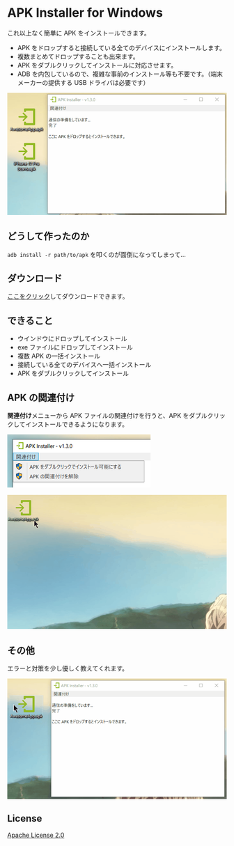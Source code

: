 # APK Installer for Windows

これ以上なく簡単に APK をインストールできます。

- APK をドロップすると接続している全てのデバイスにインストールします。
- 複数まとめてドロップすることも出来ます。
- APK をダブルクリックしてインストールに対応させます。
- ADB を内包しているので、複雑な事前のインストール等も不要です。（端末メーカーの提供する USB ドライバは必要です）

![Succeeded](./doc/Succeeded.gif)

## どうして作ったのか

`adb install -r path/to/apk` を叩くのが面倒になってしまって…

## ダウンロード

[ここをクリック](https://github.com/yutokun/APK-Installer/releases/latest/download/APKInstaller.exe)してダウンロードできます。

## できること

- ウインドウにドロップしてインストール
- exe ファイルにドロップしてインストール
- 複数 APK の一括インストール
- 接続している全てのデバイスへ一括インストール
- APK をダブルクリックしてインストール

## APK の関連付け

**関連付け**メニューから APK ファイルの関連付けを行うと、APK をダブルクリックしてインストールできるようになります。

![Association](./doc/Association.png)

![DoubleClick](./doc/DoubleClick.gif)

## その他

エラーと対策を少し優しく教えてくれます。

![Succeeded](./doc/Failed.gif)

## License

[Apache License 2.0](LICENSE)